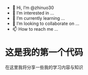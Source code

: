 - 👋 Hi, I’m @zhinuo30
- 👀 I’m interested in ...
- 🌱 I’m currently learning ...
- 💞️ I’m looking to collaborate on ...
- 📫 How to reach me ...

<!---
zhinuo30/zhinuo30 is a ✨ special ✨ repository because its `README.md` (this file) appears on your GitHub profile.
You can click the Preview link to take a look at your changes.
-->
<h1>这是我的第一个代码</h1>
<p>
   在这里我将分享一些我的学习内容与知识
</p>
